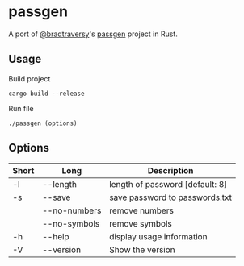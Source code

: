 # passgen

A port of [@bradtraversy](https://github.com/bradtraversy)'s [passgen](https://github.com/bradtraversy/passgen) project in Rust.

## Usage

Build project

```
cargo build --release
```

Run file

```
./passgen (options)
```

## Options

| Short | Long              | Description                     |
| ----- | ----------------- | ------------------------------- |
| -l    | --length <number> | length of password [default: 8] |
| -s    | --save            | save password to passwords.txt  |
|       | --no-numbers      | remove numbers                  |
|       | --no-symbols      | remove symbols                  |
| -h    | --help            | display usage information       |
| -V    | --version         | Show the version                |

